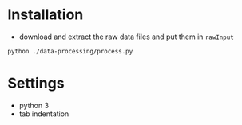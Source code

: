 # Installation
- download and extract the raw data files and put them in `rawInput`
```bash
python ./data-processing/process.py
```

# Settings
- python 3
- tab indentation
